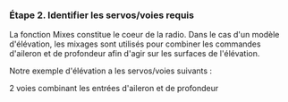 ### Étape 2. Identifier les servos/voies requis
La fonction Mixes constitue le coeur de la radio. Dans le cas d'un modèle d'élévation, les mixages sont utilisés pour combiner les commandes d'aileron et de profondeur afin d'agir sur les surfaces de l'élévation.

Notre exemple d'élévation a les servos/voies suivants :

2 voies combinant les entrées d'aileron et de profondeur